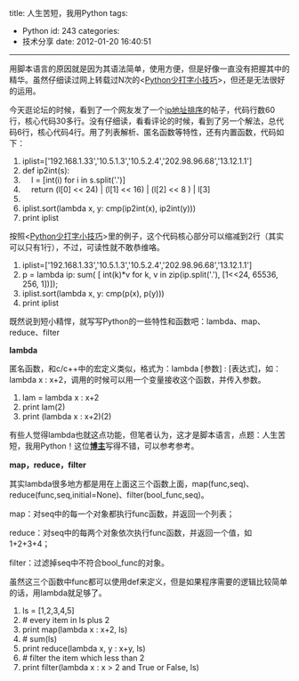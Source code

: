 title: 人生苦短，我用Python
tags:
  - Python
id: 243
categories:
  - 技术分享
date: 2012-01-20 16:40:51
---

用脚本语言的原因就是因为其语法简单，使用方便，但是好像一直没有把握其中的精华。虽然仔细读过网上转载过N次的&lt;[Python少打字小技巧](http://www.joynb.net/blog/archives/120)&gt;，但还是无法很好的运用。
 <!--more-->  

今天逛论坛的时候，看到了一个网友发了一个[ip地址排序](http://bbs.chinaunix.net/thread-823862-1-1.html)的帖子，代码行数60行，核心代码30多行。没有仔细读，看看评论的时候，看到了另一个解法，总代码6行，核心代码4行。用了列表解析、匿名函数等特性，还有内置函数，代码如下：
  <div class="dp-highlighter">   <div class="bar"></div>    

1.  <span><span>iplist=['192.168.1.33','10.5.1.3','10.5.2.4','202.98.96.68','13.12.1.1']&#160;&#160; </span></span>
2.  <span></span><span class="keyword">def</span><span> ip2int(s):&#160;&#160; </span></span>
3.  <span>&#160;&#160;&#160; l = [</span><span class="builtins">int</span><span>(i) </span><span class="keyword">for</span><span> i </span><span class="keyword">in</span><span> s.split('.')]&#160;&#160; </span></span>
4.  <span>&#160;&#160;&#160; </span><span class="keyword">return</span><span> (l[0] &lt;&lt; 24) | (l[1] &lt;&lt; 16) | (l[2] &lt;&lt; 8 ) | l[3]&#160;&#160; </span></span>
5.  <span>&#160;&#160;&#160;&#160;&#160;&#160; </span>
6.  <span>iplist.sort(</span><span class="keyword">lambda</span><span> x, y: </span><span class="builtins">cmp</span><span>(ip2int(x), ip2int(y)))&#160;&#160; </span></span>
7.  <span></span><span class="keyword">print</span><span> iplist&#160; </span></span> </div>  

按照&lt;[Python少打字小技巧](http://www.joynb.net/blog/archives/120)&gt;里的例子，这个代码核心部分可以缩减到2行（其实可以只有1行），不过，可读性就不敢恭维咯。
  <div class="dp-highlighter">   <div class="bar"></div>    

1.  <span><span>iplist=['192.168.1.33','10.5.1.3','10.5.2.4','202.98.96.68','13.12.1.1']&#160;&#160; </span></span>
2.  <span>p = </span><span class="keyword">lambda</span><span> ip: </span><span class="builtins">sum</span><span>( [ </span><span class="builtins">int</span><span>(k)*v </span><span class="keyword">for</span><span> k, v </span><span class="keyword">in</span><span>&#160;</span><span class="builtins">zip</span><span>(ip.split('.'), [1&lt;&lt;24, 65536, 256, 1])]);&#160;&#160; </span></span>
3.  <span>iplist.sort(</span><span class="keyword">lambda</span><span> x, y: </span><span class="builtins">cmp</span><span>(p(x), p(y)))&#160;&#160; </span></span>
4.  <span></span><span class="keyword">print</span><span> iplist&#160; </span></span> </div>  

既然说到短小精悍，就写写Python的一些特性和函数吧：lambda、map、reduce、filter

**lambda**

匿名函数，和c/c++中的宏定义类似，格式为：lambda [参数] : [表达式]，如：lambda x : x+2，调用的时候可以用一个变量接收这个函数，并传入参数。
  <div class="dp-highlighter">   <div class="bar"></div>    

1.  <span><span>lam = </span><span class="keyword">lambda</span><span> x : x+2&#160;&#160; </span></span>
2.  <span></span><span class="keyword">print</span><span> lam(2)&#160;&#160; </span></span>
3.  <span></span><span class="keyword">print</span><span> (</span><span class="keyword">lambda</span><span> x : x+2)(2)&#160; </span></span> </div>  

有些人觉得lambda也就这点功能，但笔者认为，这才是脚本语言，点题：人生苦短，我用Python！这位[**博主**](http://www.cnblogs.com/coderzh/archive/2010/04/30/python-cookbook-lambda.html)写得不错，可以参考参考。

**map，reduce，filter**

其实lambda很多地方都是用在上面这三个函数上面，map(func,seq)、reduce(func,seq,initial=None)、filter(bool_func,seq)。

map：对seq中的每一个对象都执行func函数，并返回一个列表；

reduce：对seq中的每两个对象依次执行func函数，并返回一个值，如1+2+3+4；

filter：过滤掉seq中不符合bool_func的对象。

虽然这三个函数中func都可以使用def来定义，但是如果程序需要的逻辑比较简单的话，用lambda就足够了。
  <div class="dp-highlighter">   <div class="bar"></div>    

1.  <span><span>ls = [1,2,3,4,5]&#160;&#160; </span></span>
2.  <span></span><span class="comment"># every item in ls plus 2 </span><span>&#160; </span></span>
3.  <span></span><span class="keyword">print</span><span>&#160;</span><span class="builtins">map</span><span>(</span><span class="keyword">lambda</span><span> x : x+2, ls)&#160;&#160; </span></span>
4.  <span></span><span class="comment"># sum(ls) </span><span>&#160; </span></span>
5.  <span></span><span class="keyword">print</span><span>&#160;</span><span class="builtins">reduce</span><span>(</span><span class="keyword">lambda</span><span> x, y : x+y, ls)&#160;&#160; </span></span>
6.  <span></span><span class="comment"># filter the item which less than 2 </span><span>&#160; </span></span>
7.  <span></span><span class="keyword">print</span><span>&#160;</span><span class="builtins">filter</span><span>(</span><span class="keyword">lambda</span><span> x : x &gt; 2 </span><span class="keyword">and</span><span>&#160;</span><span class="builtins">True</span><span>&#160;</span><span class="keyword">or</span><span>&#160;</span><span class="builtins">False</span><span>, ls)&#160;&#160; </span></span> </div>

